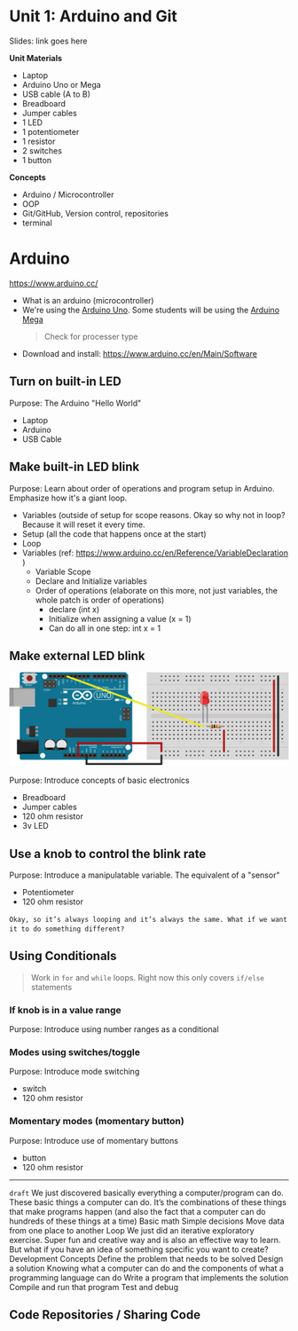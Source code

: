 # Unit 1: Arduino and Git

Slides: link goes here

**Unit Materials**
- Laptop
- Arduino Uno or Mega
- USB cable (A to B)
- Breadboard
- Jumper cables
- 1 LED
- 1 potentiometer
- 1 resistor
- 2 switches
- 1 button

**Concepts**
- Arduino / Microcontroller
- OOP
- Git/GitHub, Version control, repositories
- terminal

# Arduino
https://www.arduino.cc/

- What is an arduino (microcontroller)
- We're using the [Arduino Uno](http://www.arduino.org/products/boards/arduino-uno). Some students will be using the [Arduino Mega](http://www.arduino.org/products/boards/arduino-mega-2560)
	> Check for processer type
- Download and install: https://www.arduino.cc/en/Main/Software

## Turn on built-in LED

Purpose: The Arduino "Hello World"

- Laptop
- Arduino
- USB Cable

## Make built-in LED blink

Purpose: Learn about order of operations and program setup in Arduino. Emphasize how it's a giant loop.

- Variables (outside of setup for scope reasons. Okay so why not in loop? Because it will reset it every time.
- Setup (all the code that happens once at the start)
- Loop
- Variables (ref: https://www.arduino.cc/en/Reference/VariableDeclaration )
	- Variable Scope
	- Declare and Initialize variables
	- Order of operations (elaborate on this more, not just variables, the whole patch is order of operations)
		- declare (int x)
		- Initialize when assigning a value (x = 1)
		- Can do all in one step: int x = 1

## Make external LED blink

![external led](diagrams/external-led_bb.svg?raw=true)

Purpose: Introduce concepts of basic electronics

- Breadboard
- Jumper cables
- 120 ohm resistor
- 3v LED

## Use a knob to control the blink rate

Purpose: Introduce a manipulatable variable. The equivalent of a "sensor"

- Potentiometer
- 120 ohm resistor

`Okay, so it’s always looping and it’s always the same. What if we want it to do something different?`

## Using Conditionals

> Work in `for` and `while` loops. Right now this only covers `if/else` statements

### If knob is in a value range

Purpose: Introduce using number ranges as a conditional

### Modes using switches/toggle

Purpose: Introduce mode switching

- switch
- 120 ohm resistor

### Momentary modes (momentary button)

Purpose: Introduce use of momentary buttons

- button
- 120 ohm resistor

-----------

`draft`
We just discovered basically everything a computer/program can do. These basic things a computer can do. It’s the combinations of these things that make programs happen (and also the fact that a computer can do hundreds of these things at a time)
Basic math
Simple decisions
Move data from one place to another
Loop
We just did an iterative exploratory exercise. Super fun and creative way and is also an effective way to learn. But what if you have an idea of something specific you want to create? 
Development Concepts
Define the problem that needs to be solved
Design a solution
Knowing what a computer can do and the components of what a programming language can do
Write a program that implements the solution
Compile and run that program
Test and debug

## Code Repositories / Sharing Code
